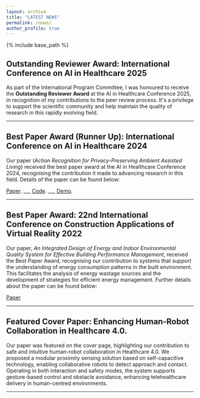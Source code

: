 ```yaml
---
layout: archive
title: "LATEST NEWS"
permalink: /news/
author_profile: true
---
```


{% include base_path %}

## Outstanding Reviewer Award: International Conference on AI in Healthcare 2025

As part of the International Program Committee, I was honoured to receive the **Outstanding Reviewer Award** at the AI in Healthcare Conference 2025, in recognition of my contributions to the peer review process. It's a privilege to support the scientific community and help maintain the quality of research in this rapidly evolving field.

---

## Best Paper Award (Runner Up): International Conference on AI in Healthcare 2024
Our paper (*Action Recognition for Privacy-Preserving Ambient Assisted Living*) received the best paper award at the AI in Healthcare Conference 2024, recognising the contribution it made to advancing research in this field. Details of the paper can be found below:

[Paper](https://doi.org/10.1007/978-3-031-67285-9_15).  ___ [Code](https://github.com/Gbouna/TD-GDSCN).  ___ [Demo](https://www.youtube.com/watch?v=FExfkhTpHJA).  

---

## Best Paper Award: 22nd International Conference on Construction Applications of Virtual Reality 2022

Our paper, *An Integrated Design of Energy and Indoor Environmental Quality System for Effective Building Performance Management*, received the Best Paper Award, recognising our contribution to systems that support the understanding of energy consumption patterns in the built environment. This facilitates the analysis of energy wastage sources and the development of strategies for efficient energy management. Further details about the paper can be found below:

[Paper](https://arxiv.org/abs/2503.23323)

---

## Featured Cover Paper: Enhancing Human-Robot Collaboration in Healthcare 4.0.

Our paper was featured on the cover page, highlighting our contribution to safe and intuitive human-robot collaboration in Healthcare 4.0. We proposed a modular proximity sensing solution based on self-capacitive technology, enabling collaborative robots to detect approach and contact. Operating in both interaction and safety modes, the system supports gesture-based control and obstacle avoidance, enhancing telehealthcare delivery in human-centred environments.


---

